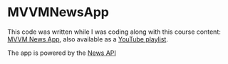 # MVVMNewsApp

This code was written while I was coding along with this course content: [MVVM News App](https://pl-coding.com/courses/mvvm-news-app),
also available as a [YouTube playlist](https://www.youtube.com/playlist?list=PLQkwcJG4YTCRF8XiCRESq1IFFW8COlxYJ).

The app is powered by the [News API](https://newsapi.org/)

